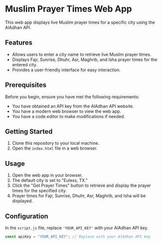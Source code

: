 # Muslim Prayer Times Web App

This web app displays live Muslim prayer times for a specific city using the AlAdhan API.

## Features

- Allows users to enter a city name to retrieve live Muslim prayer times.
- Displays Fajr, Sunrise, Dhuhr, Asr, Maghrib, and Isha prayer times for the entered city.
- Provides a user-friendly interface for easy interaction.

## Prerequisites

Before you begin, ensure you have met the following requirements:

- You have obtained an API key from the AlAdhan API website.
- You have a modern web browser to view the web app.
- You have a code editor to make modifications if needed.

## Getting Started

1. Clone this repository to your local machine.
2. Open the `index.html` file in a web browser.

## Usage

1. Open the web app in your browser.
2. The default city is set to "Euless, TX."
3. Click the "Get Prayer Times" button to retrieve and display the prayer times for the specified city.
4. Prayer times for Fajr, Sunrise, Dhuhr, Asr, Maghrib, and Isha will be displayed.

## Configuration

In the `script.js` file, replace `'YOUR_API_KEY'` with your AlAdhan API key.

```javascript
const apiKey = "YOUR_API_KEY"; // Replace with your AlAdhan API key
